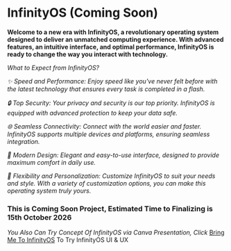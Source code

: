 # InfinityOS (Coming Soon)

**Welcome to a new era with InfinityOS, a revolutionary operating system designed to deliver an unmatched computing experience. With advanced features, an intuitive interface, and optimal performance, InfinityOS is ready to change the way you interact with technology.**

_What to Expect from InfinityOS?_

_✨ Speed ​​and Performance: Enjoy speed like you've never felt before with the latest technology that ensures every task is completed in a flash._

_🔒 Top Security: Your privacy and security is our top priority. InfinityOS is equipped with advanced protection to keep your data safe._

_🌐 Seamless Connectivity: Connect with the world easier and faster. InfinityOS supports multiple devices and platforms, ensuring seamless integration._

_🎨 Modern Design: Elegant and easy-to-use interface, designed to provide maximum comfort in daily use._

_🚀 Flexibility and Personalization: Customize InfinityOS to suit your needs and style. With a variety of customization options, you can make this operating system truly yours._



### This is Coming Soon Project, Estimated Time to Finalizing is 15th October 2026

_You Also Can Try Concept Of InfinityOS via Canva Presentation, Click_
[Bring Me To InfinityOS](https://s.id/infinityOSbetaconcept) To Try InfinityOS UI & UX
